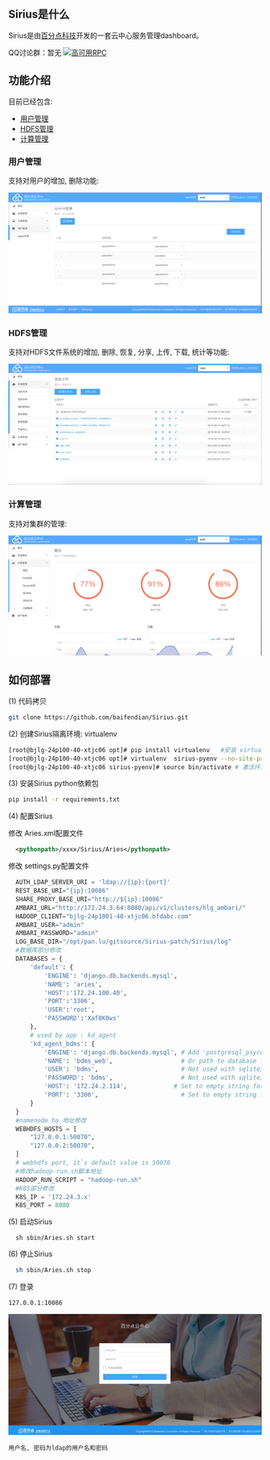 ## <div id="1">Sirius是什么</div>

Sirius是由[百分点科技](www.baifendian.com)开发的一套云中心服务管理dashboard。

QQ讨论群：暂无
<a target="_blank" href="http://shang.qq.com/wpa/qunwpa?idkey=302796d303355d2fa70bba985aa2e13f554f910ccab428f1437a078d7082fb7c"><img border="0" src="http://pub.idqqimg.com/wpa/images/group.png" alt="高可用RPC" title="高可用RPC"></a>
## <div id="2">功能介绍</div>
目前已经包含:
* <a href="#4">用户管理</a>
* <a href="5">HDFS管理</a>
* <a href="6">计算管理</a>

### <div id="4">用户管理</div>
支持对用户的增加, 删除功能:

<img src="readme/UserAuth.png"/>

### <div id="5">HDFS管理</div>
支持对HDFS文件系统的增加, 删除, 恢复, 分享, 上传, 下载, 统计等功能:

<img src="readme/HDFS.png"/>

### <div id="6">计算管理</div>
支持对集群的管理:

<img src="readme/计算.png"/>

## <div id="3">如何部署</div>

(1) 代码拷贝

```bash
git clone https://github.com/baifendian/Sirius.git
```

(2) 创建Sirius隔离环境: virtualenv

```bash
[root@bjlg-24p100-40-xtjc06 opt]# pip install virtualenv   #安装 virtualenv 环境
[root@bjlg-24p100-40-xtjc06 opt]# virtualenv  sirius-pyenv --no-site-packages  #创建属于sirius的独立python环境
[root@bjlg-24p100-40-xtjc06 sirius-pyenv]# source bin/activate # 激活环境
```

(3) 安装Sirius python依赖包

```bash
pip install -r requirements.txt
```

(4) 配置Sirius

  修改 Aries.xml配置文件

```xml
  <pythonpath>/xxxx/Sirius/Aries</pythonpath>
```

  修改 settings.py配置文件

```python
  AUTH_LDAP_SERVER_URI = 'ldap://{ip}:{port}'
  REST_BASE_URI="{ip}:10086"
  SHARE_PROXY_BASE_URI="http://${ip}:10086"
  AMBARI_URL="http://172.24.3.64:8080/api/v1/clusters/hlg_ambari/"
  HADOOP_CLIENT="bjlg-24p1001-40-xtjc06.bfdabc.com"
  AMBARI_USER="admin"
  AMBARI_PASSWORD="admin"
  LOG_BASE_DIR="/opt/pan.lu/gitsource/Sirius-patch/Sirius/log"
  #数据库部分修改
  DATABASES = {
      'default': {
          'ENGINE': 'django.db.backends.mysql',
          'NAME': 'aries',
          'HOST':'172.24.100.40',
          'PORT':'3306',
          'USER':'root',
          'PASSWORD':'Xaf8K0ws'
      },
      # used by app : kd_agent
      'kd_agent_bdms': {
          'ENGINE': 'django.db.backends.mysql', # Add 'postgresql_psycopg2', 'mysql', 'sqlite3' or 'oracle'.
          'NAME': 'bdms_web',                   # Or path to database file if using sqlite3.
          'USER': 'bdms',                       # Not used with sqlite3.
          'PASSWORD': 'bdms',                   # Not used with sqlite3.
          'HOST': '172.24.2.114',             # Set to empty string for localhost. Not used with sqlite3.
          'PORT': '3306',                       # Set to empty string for default. Not used with sqlite3.
      }
  }
  #namenode ha 地址修改
  WEBHDFS_HOSTS = [
      "127.0.0.1:50070",
      "127.0.0.2:50070",
  ]
  # webhdfs port, it`s default value is 50070
  #修改hadoop-run.sh脚本地址
  HADOOP_RUN_SCRIPT = "hadoop-run.sh"
  #K8S部分修改
  K8S_IP = '172.24.3.x'
  K8S_PORT = 8080
```

(5) 启动Sirius

```
  sh sbin/Aries.sh start
```

(6) 停止Sirius

```bash
  sh sbin/Aries.sh stop
```

(7) 登录

```bash
127.0.0.1:10086
```

<img src="readme/login.png"/>

```bash
用户名, 密码为ldap的用户名和密码
```
